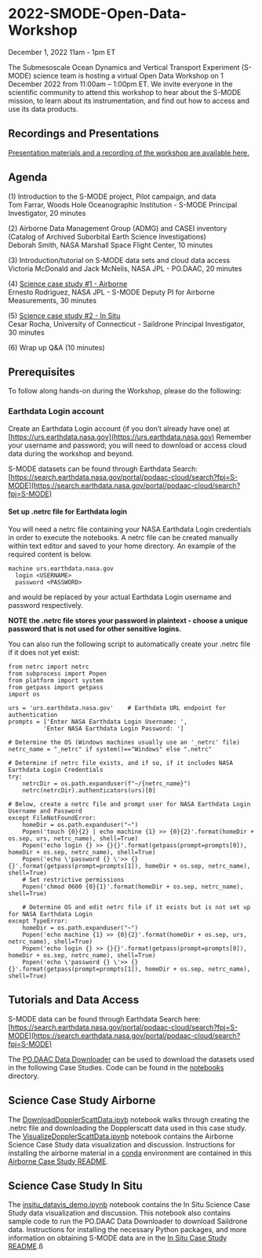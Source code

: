 # 2022-SMODE-Open-Data-Workshop
December 1, 2022
11am - 1pm ET

The Submesoscale Ocean Dynamics and Vertical Transport Experiment (S-MODE) science team is hosting a virtual Open Data Workshop on 1 December 2022 from 11:00am – 1:00pm ET. We invite everyone in the scientific community to attend this workshop to hear about the S-MODE mission, to learn about its instrumentation, and find out how to access and use its data products.


## Recordings and Presentations

[Presentation materials and a recording of the workshop are available here.](https://espo.nasa.gov/s-mode/content/S-MODE_2022_ODW_Recording_and_Presentations)


## Agenda

(1) Introduction to the S-MODE project, Pilot campaign, and data  
Tom Farrar, Woods Hole Oceanographic Institution - S-MODE Principal Investigator, 20 minutes

(2) Airborne Data Management Group (ADMG) and CASEI inventory (Catalog of Archived Suborbital Earth Science Investigations)  
Deborah Smith, NASA Marshall Space Flight Center, 10 minutes

(3) Introduction/tutorial on S-MODE data sets and cloud data access  
Victoria McDonald and Jack McNelis, NASA JPL - PO.DAAC, 20 minutes

(4) [Science case study #1 - Airborne](#science-case-study-airborne)  
Ernesto Rodriguez, NASA JPL - S-MODE Deputy PI for Airborne Measurements, 30 minutes

(5) [Science case study #2 - In Situ](#science-case-study-in-situ)  
Cesar Rocha, University of Connecticut - Saildrone Principal Investigator, 30 minutes

(6) Wrap up Q&A (10 minutes)


## Prerequisites

To follow along hands-on during the Workshop, please do the following:

### Earthdata Login account

Create an Earthdata Login account (if you don’t already have one) at [https://urs.earthdata.nasa.gov](https://urs.earthdata.nasa.gov)
Remember your username and password; you will need to download or access cloud data during the workshop and beyond.

S-MODE datasets can be found through Earthdata Search: [https://search.earthdata.nasa.gov/portal/podaac-cloud/search?fpj=S-MODE](https://search.earthdata.nasa.gov/portal/podaac-cloud/search?fpj=S-MODE)

#### Set up .netrc file for Earthdata login

You will need a netrc file containing your NASA Earthdata Login credentials in order to execute the notebooks. A netrc file can be created manually within text editor and saved to your home directory. An example of the required content is below.

    machine urs.earthdata.nasa.gov
      login <USERNAME>
      password <PASSWORD>

<USERNAME> and <PASSWORD> would be replaced by your actual Earthdata Login username and password respectively.

**NOTE the .netrc file stores your password in plaintext - choose a unique password that is not used for other sensitive logins.**

You can also run the following script to automatically create your .netrc file if it does not yet exist:

    from netrc import netrc
    from subprocess import Popen
    from platform import system
    from getpass import getpass
    import os

    urs = 'urs.earthdata.nasa.gov'    # Earthdata URL endpoint for authentication
    prompts = ['Enter NASA Earthdata Login Username: ',
              'Enter NASA Earthdata Login Password: ']

    # Determine the OS (Windows machines usually use an '_netrc' file)
    netrc_name = "_netrc" if system()=="Windows" else ".netrc"

    # Determine if netrc file exists, and if so, if it includes NASA Earthdata Login Credentials
    try:
        netrcDir = os.path.expanduser(f"~/{netrc_name}")
        netrc(netrcDir).authenticators(urs)[0]

    # Below, create a netrc file and prompt user for NASA Earthdata Login Username and Password
    except FileNotFoundError:
        homeDir = os.path.expanduser("~")
        Popen('touch {0}{2} | echo machine {1} >> {0}{2}'.format(homeDir + os.sep, urs, netrc_name), shell=True)
        Popen('echo login {} >> {}{}'.format(getpass(prompt=prompts[0]), homeDir + os.sep, netrc_name), shell=True)
        Popen('echo \'password {} \'>> {}{}'.format(getpass(prompt=prompts[1]), homeDir + os.sep, netrc_name), shell=True)
        # Set restrictive permissions
        Popen('chmod 0600 {0}{1}'.format(homeDir + os.sep, netrc_name), shell=True)

        # Determine OS and edit netrc file if it exists but is not set up for NASA Earthdata Login
    except TypeError:
        homeDir = os.path.expanduser("~")
        Popen('echo machine {1} >> {0}{2}'.format(homeDir + os.sep, urs, netrc_name), shell=True)
        Popen('echo login {} >> {}{}'.format(getpass(prompt=prompts[0]), homeDir + os.sep, netrc_name), shell=True)
        Popen('echo \'password {} \'>> {}{}'.format(getpass(prompt=prompts[1]), homeDir + os.sep, netrc_name), shell=True)


## Tutorials and Data Access

S-MODE data can be found through Earthdata Search here: [https://search.earthdata.nasa.gov/portal/podaac-cloud/search?fpj=S-MODE](https://search.earthdata.nasa.gov/portal/podaac-cloud/search?fpj=S-MODE)

The [PO.DAAC Data Downloader](https://github.com/podaac/data-subscriber) can be used to download the datasets used in the following Case Studies. Code can be found in the [notebooks](./notebooks/) directory.

## Science Case Study Airborne

The [DownloadDopplerScattData.ipyb](./notebooks/DownloadDopplerScattData.ipynb) notebook walks through creating the .netrc file and downloading the Dopplerscatt data used in this case study. The [VisualizeDopplerScattData.ipynb](./notebooks/VisualizeDopplerScattData.ipynb) notebook contains the Airborne Science Case Study data visualization and discussion. Instructions for installing the airborne material in a [conda](https://conda.io/projects/conda/en/latest/user-guide/install/download.html) environment are contained in this [Airborne Case Study README](./README-Airborne.md).

## Science Case Study In Situ

The [insitu_datavis_demo.ipynb](./notebooks/insitu_dataviz_demo.ipynb) notebook contains the In Situ Science Case Study data visualization and discussion. This notebook also contains sample code to run the PO.DAAC Data Downloader to download Saildrone data.
Instructions for installing the necessary Python packages, and more information on obtaining S-MODE data are in the [In Situ Case Study README](./README-InSitu.md).ß
